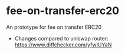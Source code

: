 # fee-on-transfer-erc20
An prototype for fee on transfer ERC20

- Changes compared to uniswap router:
https://www.diffchecker.com/yfwIUYaN